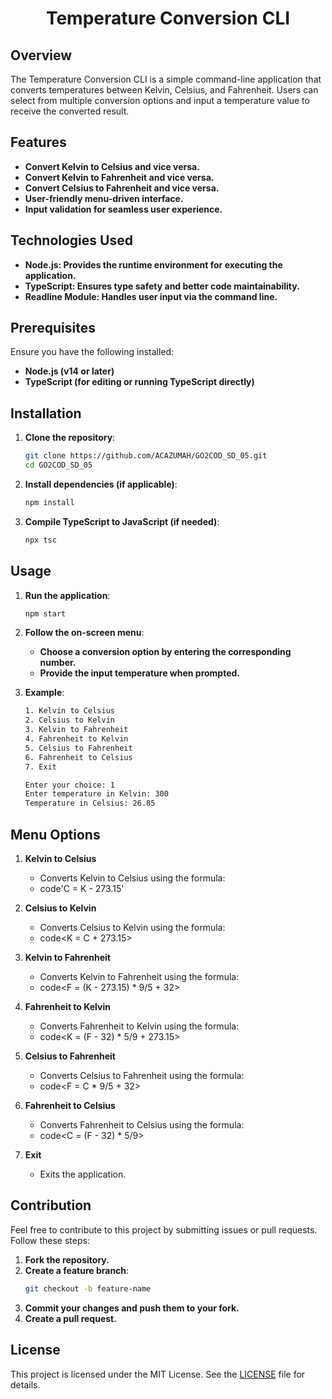 <h1 align="center">Temperature Conversion CLI</h1>

## Overview

The Temperature Conversion CLI is a simple command-line application that converts temperatures between Kelvin, Celsius, and Fahrenheit. 
Users can select from multiple conversion options and input a temperature value to receive the converted result.

## Features

- **Convert Kelvin to Celsius and vice versa.**
- **Convert Kelvin to Fahrenheit and vice versa.**
- **Convert Celsius to Fahrenheit and vice versa.**
- **User-friendly menu-driven interface.**
- **Input validation for seamless user experience.**

## Technologies Used

- **Node.js: Provides the runtime environment for executing the application.**
- **TypeScript: Ensures type safety and better code maintainability.**
- **Readline Module: Handles user input via the command line.**

## Prerequisites

Ensure you have the following installed:
  - **Node.js (v14 or later)**
  - **TypeScript (for editing or running TypeScript directly)**

## Installation

1. **Clone the repository**:
   ```bash
   git clone https://github.com/ACAZUMAH/GO2COD_SD_05.git
   cd GO2COD_SD_05
   ```

2. **Install dependencies (if applicable)**:
   ```bash
   npm install
   ```

3. **Compile TypeScript to JavaScript (if needed)**:
   ```bash
   npx tsc 
   ```

## Usage

1. **Run the application**:
   ```bash
   npm start
   ```

2. **Follow the on-screen menu**:
    - **Choose a conversion option by entering the corresponding number.**
    - **Provide the input temperature when prompted.**

3. **Example**:
   ```bash
   1. Kelvin to Celsius
   2. Celsius to Kelvin
   3. Kelvin to Fahrenheit
   4. Fahrenheit to Kelvin
   5. Celsius to Fahrenheit
   6. Fahrenheit to Celsius
   7. Exit

   Enter your choice: 1
   Enter temperature in Kelvin: 300
   Temperature in Celsius: 26.85
   ```

## Menu Options

1. **Kelvin to Celsius**
   - Converts Kelvin to Celsius using the formula:
   - code'C = K - 273.15'

2. **Celsius to Kelvin**
   - Converts Celsius to Kelvin using the formula:
   - code<K = C + 273.15>

3. **Kelvin to Fahrenheit**
   - Converts Kelvin to Fahrenheit using the formula:
   - code<F = (K - 273.15) * 9/5 + 32>

4. **Fahrenheit to Kelvin**
   - Converts Fahrenheit to Kelvin using the formula:
   - code<K = (F - 32) * 5/9 + 273.15>

5. **Celsius to Fahrenheit**
   - Converts Celsius to Fahrenheit using the formula:
   - code<F = C * 9/5 + 32>

6. **Fahrenheit to Celsius**
   - Converts Fahrenheit to Celsius using the formula:
   - code<C = (F - 32) * 5/9>

7. **Exit**
   - Exits the application.

## Contribution

Feel free to contribute to this project by submitting issues or pull requests. Follow these steps:
  1. **Fork the repository.**
  2. **Create a feature branch**:
     ```bash
     git checkout -b feature-name
     ```
  3. **Commit your changes and push them to your fork.**
  4. **Create a pull request.**

## License

This project is licensed under the MIT License. See the <a href="https://opensource.org/license/MIT">LICENSE</a> file for details.

